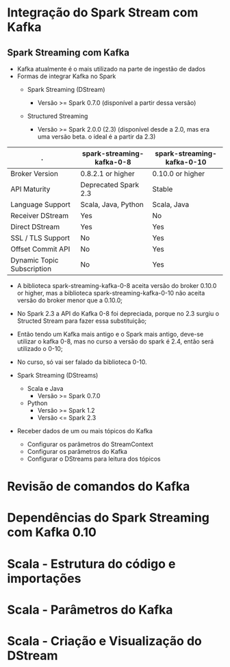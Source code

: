 # Integração do Spark Stream com Kafka
## Spark Streaming com Kafka
- Kafka atualmente é o mais utilizado na parte de ingestão de dados
- Formas de integrar Kafka no Spark
  - Spark Streaming (DStream)
    - Versão >= Spark 0.7.0 (disponível a partir dessa versão)
   
  - Structured Streaming
    - Versão >= Spark 2.0.0 (2.3) (disponível desde a 2.0, mas era uma versão beta. o ideal é a partir da 2.3)

   
 . | spark-streaming-kafka-0-8 | spark-streaming-kafka-0-10
---- | ----------------------------| ---------
Broker Version | 0.8.2.1 or higher | 0.10.0 or higher
API Maturity | Deprecated Spark 2.3 | Stable
Language Support | Scala, Java, Python | Scala, Java
Receiver DStream | Yes | No
Direct DStream | Yes | Yes
SSL / TLS Support | No | Yes
Offset Commit API | No | Yes
Dynamic Topic Subscription | No | Yes 

- A biblioteca spark-streaming-kafka-0-8 aceita versão do broker 0.10.0 or higher, mas a biblioteca spark-streaming-kafka-0-10 não aceita versão do broker menor que a 0.10.0;
- No Spark 2.3 a API do Kafka 0-8 foi depreciada, porque no 2.3 surgiu o Structed Stream para fazer essa substituição;
- Então tendo um Kafka mais antigo e o Spark mais antigo, deve-se utilizar o kafka 0-8, mas no curso a versão do spark é 2.4, então será utilizado o 0-10;
- No curso, só vai ser falado da biblioteca 0-10.

- Spark Streaming (DStreams)
  - Scala e Java
    - Versão >= Spark 0.7.0
  - Python
    - Versão >= Spark 1.2
    - Versão <= Spark 2.3
   
- Receber dados de um ou mais tópicos do Kafka
  - Configurar os parâmetros do StreamContext
  - Configurar os parâmetros do Kafka
  - Configurar o DStreams para leitura dos tópicos


# Revisão de comandos do Kafka

# Dependências do Spark Streaming com Kafka 0.10

# Scala - Estrutura do código e importações

# Scala - Parâmetros do Kafka

# Scala - Criação e Visualização do DStream
